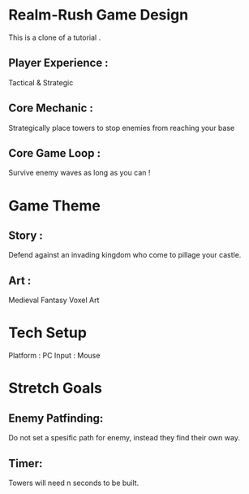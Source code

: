 # Realm-Rush Game Design

This is a clone of a tutorial .

## Player Experience :

Tactical & Strategic

## Core Mechanic :

Strategically place towers to stop enemies from reaching your base

## Core Game Loop :

 Survive enemy waves as long as you can !

# Game Theme

 ## Story :
 Defend against an invading kingdom who come to pillage your castle.

 ## Art :
 Medieval Fantasy
 Voxel Art

# Tech Setup

Platform : PC
Input : Mouse


# Stretch Goals

## Enemy Patfinding:
Do not set a spesific path for enemy, instead they find their own way.

## Timer:
Towers will need n seconds to be built.

